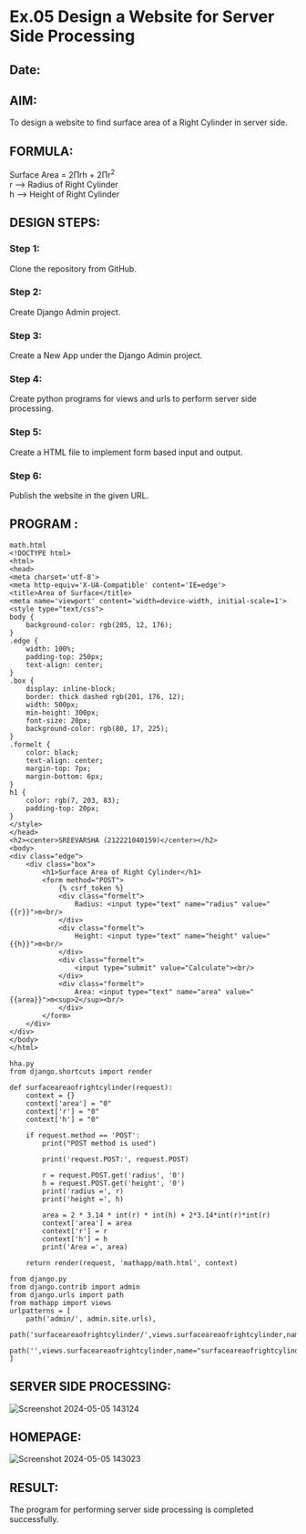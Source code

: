 # Ex.05 Design a Website for Server Side Processing
## Date:

## AIM:
To design a website to find surface area of a Right Cylinder in server side.

## FORMULA:
Surface Area = 2Πrh + 2Πr<sup>2</sup>
<br>r --> Radius of Right Cylinder
<br>h --> Height of Right Cylinder

## DESIGN STEPS:

### Step 1:
Clone the repository from GitHub.

### Step 2:
Create Django Admin project.

### Step 3:
Create a New App under the Django Admin project.

### Step 4:
Create python programs for views and urls to perform server side processing.

### Step 5:
Create a HTML file to implement form based input and output.

### Step 6:
Publish the website in the given URL.

## PROGRAM :
```
math.html
<!DOCTYPE html>
<html>
<head>
<meta charset='utf-8'>
<meta http-equiv='X-UA-Compatible' content='IE=edge'>
<title>Area of Surface</title>
<meta name='viewport' content='width=device-width, initial-scale=1'>
<style type="text/css">
body {
    background-color: rgb(205, 12, 176);
}
.edge {
    width: 100%;
    padding-top: 250px;
    text-align: center;
}
.box {
    display: inline-block;
    border: thick dashed rgb(201, 176, 12);
    width: 500px;
    min-height: 300px;
    font-size: 20px;
    background-color: rgb(80, 17, 225);
}
.formelt {
    color: black;
    text-align: center;
    margin-top: 7px;
    margin-bottom: 6px;
}
h1 {
    color: rgb(7, 203, 83);
    padding-top: 20px;
}
</style>
</head>
<h2><center>SREEVARSHA (212221040159)</center></h2>
<body>
<div class="edge">
    <div class="box">
        <h1>Surface Area of Right Cylinder</h1>
        <form method="POST">
            {% csrf_token %}
            <div class="formelt">
                Radius: <input type="text" name="radius" value="{{r}}">m<br/>
            </div>
            <div class="formelt">
                Height: <input type="text" name="height" value="{{h}}">m<br/>
            </div>
            <div class="formelt">
                <input type="submit" value="Calculate"><br/>
            </div>
            <div class="formelt">
                Area: <input type="text" name="area" value="{{area}}">m<sup>2</sup><br/>
            </div>
        </form>
    </div>
</div>
</body>
</html>

hha.py
from django.shortcuts import render

def surfaceareaofrightcylinder(request):
    context = {}
    context['area'] = "0"
    context['r'] = "0"
    context['h'] = "0"
    
    if request.method == 'POST':
        print("POST method is used")
        
        print('request.POST:', request.POST)
        
        r = request.POST.get('radius', '0') 
        h = request.POST.get('height', '0') 
        print('radius =', r)
        print('height =', h)
        
        area = 2 * 3.14 * int(r) * int(h) + 2*3.14*int(r)*int(r)
        context['area'] = area
        context['r'] = r
        context['h'] = h
        print('Area =', area)
    
    return render(request, 'mathapp/math.html', context)

from django.py
from django.contrib import admin
from django.urls import path
from mathapp import views
urlpatterns = [
    path('admin/', admin.site.urls),
    path('surfaceareaofrightcylinder/',views.surfaceareaofrightcylinder,name="surfaceareaofrightcylinder"),
    path('',views.surfaceareaofrightcylinder,name="surfaceareaofrightcylinderroot")
]
```


## SERVER SIDE PROCESSING:
![Screenshot 2024-05-05 143124](https://github.com/sreevarshad/MathServer/assets/128129573/11beacda-b5be-4819-bdf5-73e7e51c7152)



## HOMEPAGE:
![Screenshot 2024-05-05 143023](https://github.com/sreevarshad/MathServer/assets/128129573/27359708-304d-48c2-bb54-e775d9ff9388)



## RESULT:
The program for performing server side processing is completed successfully.
